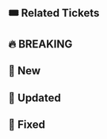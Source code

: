 ## 🎟 Related Tickets

<!-- Links to the related Jira tickets -->

## 🔥 BREAKING

<!-- Breaking changes -->

## 🎁 New

<!-- New additions or features -->

## 🔧 Updated

<!-- Updates, changes and refactorings -->

## 🐛 Fixed

<!-- Bug fixes -->
